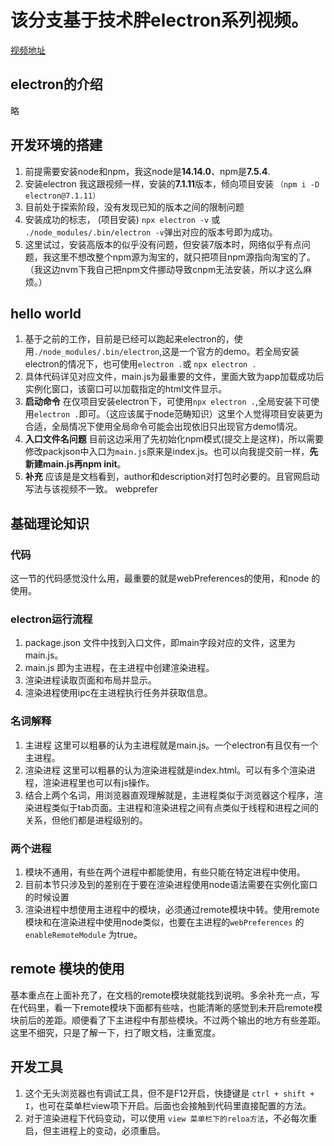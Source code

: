 # 该分支基于技术胖electron系列视频。

[视频地址](https://www.bilibili.com/video/BV177411s7Lt)


## electron的介绍

 略

## 开发环境的搭建 

1. 前提需要安装node和npm，我这node是**14.14.0**、npm是**7.5.4**.
2. 安装electron 我这跟视频一样，安装的**7.1.11**版本，倾向项目安装 `（npm i -D electron@7.1.11）`
3. 目前处于探索阶段，没有发现已知的版本之间的限制问题
4. 安装成功的标志， (项目安装) `npx electron -v`  或 `./node_modules/.bin/electron -v`弹出对应的版本号即为成功。
5. 这里试过，安装高版本的似乎没有问题，但安装7版本时，网络似乎有点问题，我这里不想改整个npm源为淘宝的，就只把项目npm源指向淘宝的了。（我这边nvm下我自己把npm文件挪动导致cnpm无法安装，所以才这么麻烦。）


## hello world 

1. 基于之前的工作，目前是已经可以跑起来electron的，使用`./node_modules/.bin/electron`,这是一个官方的demo。若全局安装electron的情况下，也可使用`electron .`或 `npx electron .`
2. 具体代码详见对应文件，main.js为最重要的文件，里面大致为app加载成功后实例化窗口，该窗口可以加载指定的html文件显示。
3. **启动命令** 在仅项目安装electron下，可使用`npx electron .`,全局安装下可使用`electron .`即可。（这应该属于node范畴知识）这里个人觉得项目安装更为合适，全局情况下使用全局命令可能会出现依旧只出现官方demo情况。
4. **入口文件名问题** 目前这边采用了先初始化npm模式(提交上是这样)，所以需要修改packjson中入口为`main.js`原来是index.js。也可以向我提交前一样，**先新建main.js再npm init**。
5. **补充** 应该是是文档看到，author和description对打包时必要的。且官网启动写法与该视频不一致。
webprefer
## 基础理论知识

### 代码
 这一节的代码感觉没什么用，最重要的就是webPreferences的使用，和node 的使用。

### electron运行流程
1. package.json 文件中找到入口文件，即main字段对应的文件，这里为main.js。
2. main.js 即为主进程，在主进程中创建渲染进程。
3. 渲染进程读取页面和布局并显示。
4. 渲染进程使用ipc在主进程执行任务并获取信息。

### 名词解释
1. 主进程  这里可以粗暴的认为主进程就是main.js。一个electron有且仅有一个主进程。
2. 渲染进程 这里可以粗暴的认为渲染进程就是index.html。可以有多个渲染进程，渲染进程里也可以有js操作。
3. 结合上两个名词，用浏览器直观理解就是，主进程类似于浏览器这个程序，渲染进程类似于tab页面。主进程和渲染进程之间有点类似于线程和进程之间的关系，但他们都是进程级别的。

### 两个进程

1. 模块不通用，有些在两个进程中都能使用，有些只能在特定进程中使用。
2. 目前本节只涉及到的差别在于要在渲染进程使用node语法需要在实例化窗口的时候设置
3. 渲染进程中想使用主进程中的模块，必须通过remote模块中转。使用remote模块和在渲染进程中使用node类似，也要在主进程的`webPreferences` 的`enableRemoteModule` 为true。

## remote 模块的使用

基本重点在上面补充了，在文档的remote模块就能找到说明。多余补充一点，写在代码里，看一下remote模块下面都有些啥，也能清晰的感觉到未开启remote模块前后的差距。顺便看了下主进程中有那些模块。不过两个输出的地方有些差距。这里不细究，只是了解一下，扫了眼文档，注重宽度。

## 开发工具

1. 这个无头浏览器也有调试工具，但不是F12开启，快捷键是 `ctrl + shift + I`，也可在菜单栏view项下开启。后面也会接触到代码里直接配置的方法。
2. 对于渲染进程下代码变动，可以使用 `view 菜单栏下的reloa方法`，不必每次重启，但主进程上的变动，必须重启。